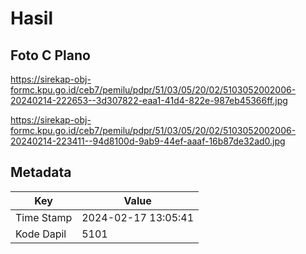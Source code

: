 # Hasil

## Foto C Plano

https://sirekap-obj-formc.kpu.go.id/ceb7/pemilu/pdpr/51/03/05/20/02/5103052002006-20240214-222653--3d307822-eaa1-41d4-822e-987eb45366ff.jpg

https://sirekap-obj-formc.kpu.go.id/ceb7/pemilu/pdpr/51/03/05/20/02/5103052002006-20240214-223411--94d8100d-9ab9-44ef-aaaf-16b87de32ad0.jpg


## Metadata

| Key        | Value               |
| ---------- | ------------------- |
| Time Stamp | 2024-02-17 13:05:41 |
| Kode Dapil | 5101                |



